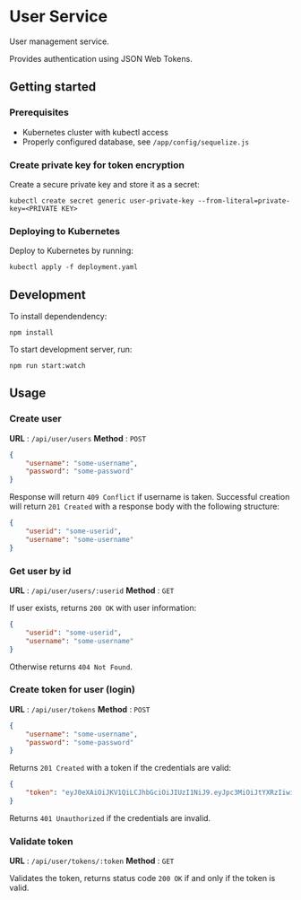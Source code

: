 # User Service

User management service.

Provides authentication using JSON Web Tokens.

## Getting started

### Prerequisites

* Kubernetes cluster with kubectl access
* Properly configured database, see `/app/config/sequelize.js`

### Create private key for token encryption

Create a secure private key and store it as a secret:
```
kubectl create secret generic user-private-key --from-literal=private-key=<PRIVATE KEY>
```

### Deploying to Kubernetes

Deploy to Kubernetes by running:
```
kubectl apply -f deployment.yaml
```

## Development

To install dependendency:

```
npm install
```

To start development server, run:
```
npm run start:watch
```

## Usage

### Create user
**URL** : `/api/user/users`
**Method** : `POST`
```json
{
	"username": "some-username",
	"password": "some-password"
}
```
Response will return `409 Conflict` if username is taken.
Successful creation will return `201 Created` with a response body with the following structure:

```json
{
	"userid": "some-userid",
	"username": "some-username"
}
```

### Get user by id
**URL** : `/api/user/users/:userid`
**Method** : `GET`

If user exists, returns `200 OK` with user information:
```json
{
	"userid": "some-userid",
	"username": "some-username"
}
```

Otherwise returns `404 Not Found`.

### Create token for user (login)
**URL** : `/api/user/tokens`
**Method** : `POST`
```json
{
    "username": "some-username",
    "password": "some-password"
}
```

Returns  `201 Created` with a token if the credentials are valid:
```json
{
    "token": "eyJ0eXAiOiJKV1QiLCJhbGciOiJIUzI1NiJ9.eyJpc3MiOiJtYXRzIiwiaWF0IjoxNTYyMzU1MTM4LCJleHAiOjE1OTM4OTExMzgsImF1ZCI6Ind3dy5ob3cyZGllLmNvbSIsInN1YiI6InNvbWUtdXNlcmlkIn0.yNWMaGvbJS-Gj8EZ8f4rFu0BT6vTZnPGAakO1EQ-JuU"
}
```

Returns `401 Unauthorized` if the credentials are invalid.

### Validate token
**URL** : `/api/user/tokens/:token`
**Method** : `GET`

Validates the token, returns status code `200 OK` if and only if the token is valid.
